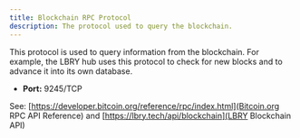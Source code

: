 ```yaml
---
title: Blockchain RPC Protocol
description: The protocol used to query the blockchain.
---
```


This protocol is used to query information from the blockchain. For example, the LBRY hub uses this protocol to check for new blocks and to advance it into its own database.

- **Port:** 9245/TCP

See: [https://developer.bitcoin.org/reference/rpc/index.html](Bitcoin.org RPC API Reference) and [https://lbry.tech/api/blockchain](LBRY Blockchain API)
